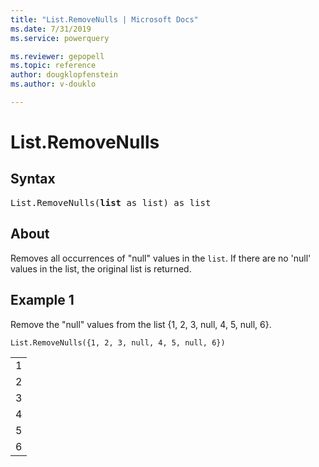 ```yaml
---
title: "List.RemoveNulls | Microsoft Docs"
ms.date: 7/31/2019
ms.service: powerquery

ms.reviewer: gepopell
ms.topic: reference
author: dougklopfenstein
ms.author: v-douklo

---
```

# List.RemoveNulls

## Syntax

<pre>
List.RemoveNulls(<b>list</b> as list) as list 
</pre>
  
## About  
Removes all occurrences of "null" values in the `list`. If there are no 'null' values in the list, the original list is returned.

## Example 1
Remove the "null" values from the list {1, 2, 3, null, 4, 5, null, 6}.

```powerquery-m
List.RemoveNulls({1, 2, 3, null, 4, 5, null, 6})
```

<table> <tr><td>1</td></tr> <tr><td>2</td></tr> <tr><td>3</td></tr> <tr><td>4</td></tr> <tr><td>5</td></tr> <tr><td>6</td></tr> </table>
